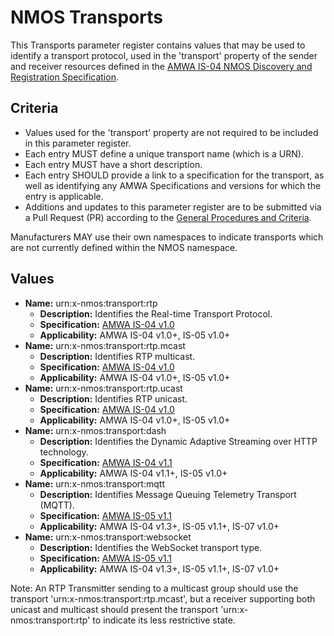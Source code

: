 # NMOS Transports

This Transports parameter register contains values that may be used to identify a transport protocol, used in the 'transport' property of the sender and receiver resources defined in the [AMWA IS-04 NMOS Discovery and Registration Specification](https://amwa-tv.github.io/nmos-discovery-registration).

## Criteria

- Values used for the 'transport' property are not required to be included in this parameter register.
- Each entry MUST define a unique transport name (which is a URN).
- Each entry MUST have a short description.
- Each entry SHOULD provide a link to a specification for the transport, as well as identifying any AMWA Specifications and versions for which the entry is applicable.
- Additions and updates to this parameter register are to be submitted via a Pull Request (PR) according to the [General Procedures and Criteria](../README.md#general-procedures-and-criteria).

Manufacturers MAY use their own namespaces to indicate transports which are not currently defined within the NMOS namespace.

## Values

- **Name:** urn:x-nmos:transport:rtp
  - **Description:** Identifies the Real-time Transport Protocol.
  - **Specification:** [AMWA IS-04 v1.0](https://amwa-tv.github.io/nmos-discovery-registration/tree/v1.0.x)
  - **Applicability:** AMWA IS-04 v1.0+, IS-05 v1.0+
- **Name:** urn:x-nmos:transport:rtp.mcast
  - **Description:** Identifies RTP multicast.
  - **Specification:** [AMWA IS-04 v1.0](https://amwa-tv.github.io/nmos-discovery-registration/tree/v1.0.x)
  - **Applicability:** AMWA IS-04 v1.0+, IS-05 v1.0+
- **Name:** urn:x-nmos:transport:rtp.ucast
  - **Description:** Identifies RTP unicast.
  - **Specification:** [AMWA IS-04 v1.0](https://amwa-tv.github.io/nmos-discovery-registration/tree/v1.0.x)
  - **Applicability:** AMWA IS-04 v1.0+, IS-05 v1.0+
- **Name:** urn:x-nmos:transport:dash
  - **Description:** Identifies the Dynamic Adaptive Streaming over HTTP technology.
  - **Specification:** [AMWA IS-04 v1.1](https://amwa-tv.github.io/nmos-discovery-registration/tree/v1.1.x)
  - **Applicability:** AMWA IS-04 v1.1+, IS-05 v1.0+
- **Name:** urn:x-nmos:transport:mqtt
  - **Description:** Identifies Message Queuing Telemetry Transport (MQTT).
  - **Specification:** [AMWA IS-05 v1.1](https://amwa-tv.github.io/nmos-device-connection-management/tree/v1.1.x)
  - **Applicability:** AMWA IS-04 v1.3+, IS-05 v1.1+, IS-07 v1.0+
- **Name:** urn:x-nmos:transport:websocket
  - **Description:** Identifies the WebSocket transport type.
  - **Specification:** [AMWA IS-05 v1.1](https://amwa-tv.github.io/nmos-device-connection-management/tree/v1.1.x)
  - **Applicability:** AMWA IS-04 v1.3+, IS-05 v1.1+, IS-07 v1.0+

Note: An RTP Transmitter sending to a multicast group should use the transport 'urn:x-nmos:transport:rtp.mcast', but a receiver supporting both unicast and multicast should present the transport 'urn:x-nmos:transport:rtp' to indicate its less restrictive state.
